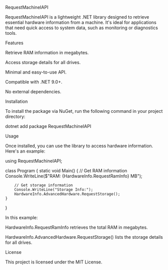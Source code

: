 RequestMachineIAPI

RequestMachineIAPI is a lightweight .NET library designed to retrieve essential hardware information from a machine. It's ideal for applications that need quick access to system data, such as monitoring or diagnostics tools.

Features

Retrieve RAM information in megabytes.

Access storage details for all drives.

Minimal and easy-to-use API.

Compatible with .NET 9.0+.

No external dependencies.

Installation

To install the package via NuGet, run the following command in your project directory:

dotnet add package RequestMachineIAPI

Usage

Once installed, you can use the library to access hardware information. Here's an example:

using RequestMachineIAPI;

class Program
{
    static void Main()
    {
        // Get RAM information
        Console.WriteLine($"RAM: {HardwareInfo.RequestRamInfo} MB");

        // Get storage information
        Console.WriteLine("Storage Info:");
        HardwareInfo.AdvancedHardware.RequestStorage();
    }
}


In this example:

HardwareInfo.RequestRamInfo retrieves the total RAM in megabytes.

HardwareInfo.AdvancedHardware.RequestStorage() lists the storage details for all drives.

License

This project is licensed under the MIT License.
